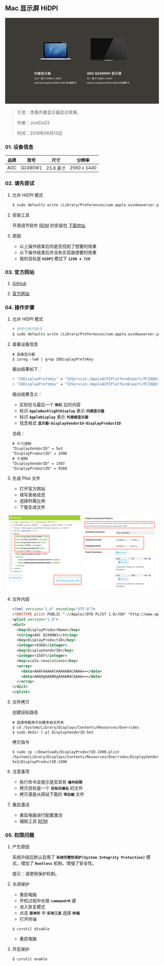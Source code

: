 ## Mac 显示屏 HiDPI

![HiDPI.png](https://raw.githubusercontent.com/JustDo23/SnailMonitor/master/Picture/Cover/HiDPI.png)

> 引言：改善外置显示器显示效果。
>
> 作者：JustDo23
>
> 时间：2019年06月13日
>

### 01. 设备信息

| 品牌 |  型号   |   尺寸    |   分辨率    |
| :--: | :-----: | :-------: | :---------: |
| AOC  | Q2490W1 | 23.8 英寸 | 2560 x 1440 |

### 02. 请先尝试

1. 允许 HiDPI 模式

   ```bash
   $ sudo defaults write /Library/Preferences/com.apple.windowserver.plist DisplayResolutionEnabled -bool true
   ```
   
2. 安装工具

   开源调节软件 [RDM](https://github.com/avibrazil/RDM) 的安装包 [下载地址](http://avi.alkalay.net/software/RDM)

3. 原因

   * 以上操作结束后你是否找到了想要的效果
   * 以下操作结束后并没有实现我想要的效果
   * 我的目标是 **`HiDPI`** 模式下 **`1280 x 720`**

### 03. 官方网站

1. [GitHub](https://github.com/comsysto/Display-Override-PropertyList-File-Parser-and-Generator-with-HiDPI-Support-For-Scaled-Resolutions)

2. [官方网站](https://comsysto.github.io/Display-Override-PropertyList-File-Parser-and-Generator-with-HiDPI-Support-For-Scaled-Resolutions/)

### 04. 操作步骤

1. 允许 HiDPI 模式

   ```bash
   # 命令行执行指令
   $ sudo defaults write /Library/Preferences/com.apple.windowserver.plist DisplayResolutionEnabled -bool true
   ```

2. 查看设备信息

   ```shell
   # 连接显示器
   $ ioreg -lw0 | grep IODisplayPrefsKey
   ```

   输出结果如下：

   ```bash
   > "IODisplayPrefsKey" = "IOService:/AppleACPIPlatformExpert/PCI0@0/AppleACPIPCI/IGPU@2/AppleIntelFramebuffer@0/display0/AppleBacklightDisplay-610-a029"
   > "IODisplayPrefsKey" = "IOService:/AppleACPIPlatformExpert/PCI0@0/AppleACPIPCI/IGPU@2/AppleIntelFramebuffer@2/display0/AppleDisplay-5e3-2490"
   ```

   输出结果含义：

   * 区别在与最后一个 **`斜杠`** 后的内容
   * 标识 **`AppleBacklightDisplay`** 表示 **`内接显示器`**
   * 标识 **`AppleDisplay`** 表示 **`外接接显示器`**
   * 信息格式 **`显示器-DisplayVendorId-DisplayProductID`**

   总结：

   ```shell
   # 十六进制
   "DisplayVendorID" = 5e3
   "DisplayProductID" = 2490
   # 十进制
   "DisplayVendorID" = 1507
   "DisplayProductID" = 9360
   ```

3. 生成 Plist 文件

   * 打开官方网站
   * 填写表格信息
   * 选择所需比例
   * 下载生成文件

![configDisplay.png](https://raw.githubusercontent.com/JustDo23/SnailMonitor/master/Picture/Mac/configDisplay.png)

4. 文件内容

   ```xml
   <?xml version="1.0" encoding="UTF-8"?>
   <!DOCTYPE plist PUBLIC "-//Apple//DTD PLIST 1.0//EN" "http://www.apple.com/DTDs/PropertyList-1.0.dtd">
   <plist version="1.0">
   <dict>
     <key>DisplayProductName</key>
     <string>AOC Q2490W1</string>
     <key>DisplayProductID</key>
     <integer>9360</integer>
     <key>DisplayVendorID</key>
     <integer>1507</integer>
     <key>scale-resolutions</key>
     <array>
       <data>AAAFAAAAAtAAAAABACAAAA==</data>
       <data>AAAHgAAABDgAAAABACAAAA==</data>
     </array>
   </dict>
   </plist>
   ```

5. 文件拷贝

   创建目标路径

   ```shell
   # 选填参数用于创建多级文件夹
   $ cd /System/Library/Displays/Contents/Resources/Overrides
   $ sudo mkdir [-p] DisplayVendorID-5e3
   ```

   拷贝指令

   ```shell
   $ sudo cp ~/Downloads/DisplayProductID-2490.plist /System/Library/Displays/Contents/Resources/Overrides/DisplayVendorID-5e3/DisplayProductID-2490
   ```

6. 注意事项

   * 执行命令会提示是否具有 **`操作权限`**
   * 拷贝目标是一个 **`没有后缀名`** 的文件
   * 拷贝源是从网站下载的 **`带后缀`** 文件
   
7. 重启激活

   * 重启电脑进行配置激活
   * 辅助工具 [RDM](https://github.com/avibrazil/RDM)

### 05. 权限问题

1. 产生原因

   系统升级后默认启用了 **`系统完整性保护(System Integrity Protection)`** 模式，增加了 **`Rootless`** 机制，增强了安全性。

   提示：请使用保护机制。

2. 关闭保护

   * 重启电脑
   * 开机过程中长按 **`command+R`** 键
   * 进入恢复模式
   * 点击 **`菜单栏`** 中 **`实用工具`** 选择 **`终端`**
   * 打开终端

   ```shell
   $ csrutil disable
   ```
   * 重启电脑

3. 开启保护

   ```shell
   $ csrutil enable
   ```

